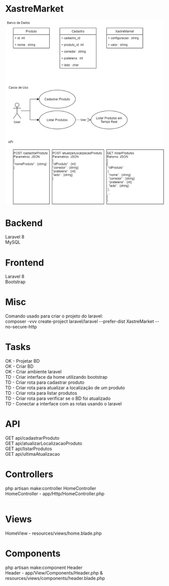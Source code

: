 # XastreMarket

![Documentação v0_16-09-2020](/doc/XastreMarket.png)<br />

# Backend
Laravel 8<br />
MySQL<br />

# Frontend
Laravel 8<br />
Bootstrap<br />

# Misc

Comando usado para criar o projeto do laravel:<br />
composer -vvv create-project laravel/laravel --prefer-dist XastreMarket --no-secure-http

# Tasks

OK - Projetar BD<br />
OK - Criar BD<br />
OK - Criar ambiente laravel<br />
TD - Criar interface da home utilizando bootstrap<br />
TD - Criar rota para cadastrar produto<br />
TD - Criar rota para atualizar a localização de um produto<br />
TD - Criar rota para listar produtos<br />
TD - Criar rota para verificar se o BD foi atualizado<br />
TD - Conectar a interface com as rotas usando o laravel<br />

# API

GET api/cadastrarProduto<br />
GET api/atualizarLocalizacaoProduto<br />
GET api/listarProdutos<br />
GET api/ultimaAtualizacao<br />

# Controllers

php artisan make:controller HomeController<br />
HomeController - app/Http/HomeController.php<br />
<br />

# Views

HomeView - resources/views/home.blade.php<br />

# Components

php artisan make:component Header<br />
Header - app/View/Components/Header.php & resources/views/components/header.blade.php
